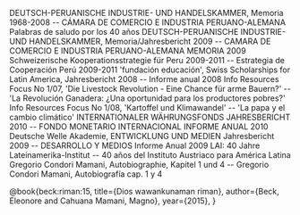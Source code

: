 DEUTSCH-PERUANISCHE INDUSTRIE- UND HANDELSKAMMER, Memoria 1968-2008 -- CÁMARA DE COMERCIO E INDUSTRIA PERUANO-ALEMANA Palabras de saludo por los 40 años 
DEUTSCH-PERUANISCHE INDUSTRIE- UND HANDELSKAMMER, Memoria/Jahresbericht 2009 -- CAMARA DE COMERCIO E INDUSTRIA PERUANO-ALEMANA MEMORIA 2009 
Schweizerische Kooperationsstrategie für Peru 2009-2011 -- Estrategia de Cooperación Perú 2009-2011 
'fundación educación', Swiss Scholarships for Latin America, Jahresbericht 2008 -- Informe anual 2008 
Info Resources Focus No 1/07, 'Die Livestock Revolution - Eine Chance für arme Bauern?' -- 'La Revolución Ganadera: ¿Una oportunidad para los productores pobres?'
Info Resources Focus No 1/08, 'Kartoffel und Klimawandel' -- 'La papa y el cambio climático'
INTERNATIONALER WÄHRUNGSFONDS JAHRESBERICHT 2010 -- FONDO MONETARIO INTERNACIONAL  INFORME ANUAL 2010  
Deutsche Welle Akademie, ENTWICKLUNG UND MEDIEN Jahresbericht 2009 -- DESARROLLO Y MEDIOS Informe Anual 2009 
LAI: 40 Jahre Lateinamerika-Institut -- 40 años del Instituto Austriaco para América Latina  
Gregorio Condori Mamani, Autobiographie, Kapitel 1 und 4 -- Gregorio Condori Mamani, Autobiografía cap. 1 y 4

@book{beck:riman:15,
  title={Dios wawankunaman riman},
  author={Beck, Eleonore and Cahuana Mamani, Magno},
  year={2015},
}
